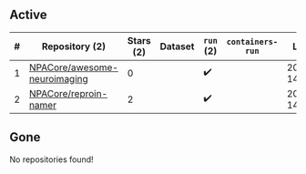 ## Active
| # | Repository (2) | Stars (2) | Dataset | `run` (2) | `containers-run` | Last Modified |
| --- | --- | --- | --- | --- | --- | --- |
| 1 | [NPACore/awesome-neuroimaging](https://github.com/NPACore/awesome-neuroimaging) | 0 |  | :heavy_check_mark: |  | 2024-04-24 14:32:55+00:00 |
| 2 | [NPACore/reproin-namer](https://github.com/NPACore/reproin-namer) | 2 |  | :heavy_check_mark: |  | 2024-04-29 14:20:57+00:00 |

## Gone
No repositories found!
